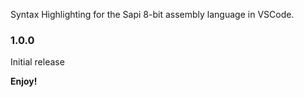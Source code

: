 Syntax Highlighting for the Sapi 8-bit assembly language in VSCode.

### 1.0.0

Initial release

**Enjoy!**
